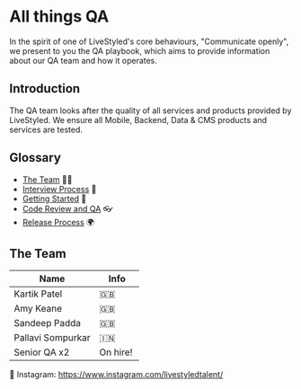 # All things QA

In the spirit of one of LiveStyled's core behaviours, "Communicate openly", we present to you the QA playbook, which aims to provide information about our QA team and how it operates.

## Introduction

The QA team looks after the quality of all services and products provided by LiveStyled. We ensure all Mobile, Backend, Data & CMS products and services are tested.

## Glossary
- [The Team](#the-team) 👨‍👩‍
- [Interview Process](/interview) 🤔
- [Getting Started](/operations/gettingstarted/README.md) 🏃‍
- [Code Review and QA](/operations/codereviewandqa/README.md) 👓
- [Release Process](/operations/releaseprocess/README.md) 🌍

## The Team

| Name  | Info |
| ------------- | ------------- |
| Kartik Patel  | 🇬🇧|
| Amy Keane  | 🇬🇧|
| Sandeep Padda | 🇬🇧|
| Pallavi Sompurkar | 🇮🇳|
| Senior QA x2  | On hire! 󠁧󠁢󠁥󠁮󠁧|

📸 Instagram: https://www.instagram.com/livestyledtalent/
